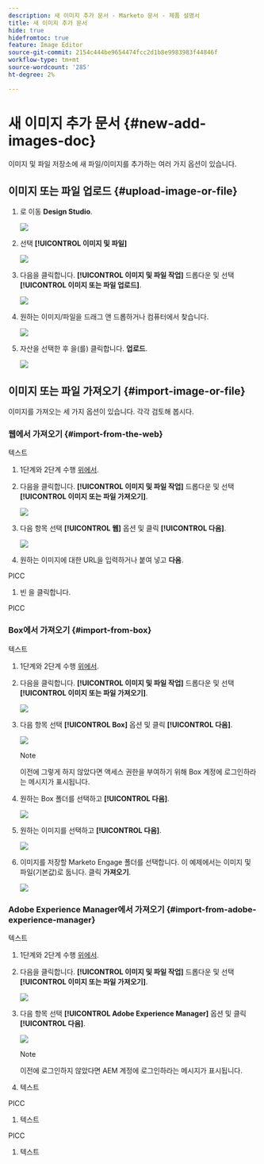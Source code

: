 ```yaml
---
description: 새 이미지 추가 문서 - Marketo 문서 - 제품 설명서
title: 새 이미지 추가 문서
hide: true
hidefromtoc: true
feature: Image Editor
source-git-commit: 2154c444be9654474fcc2d1b8e9983983f44846f
workflow-type: tm+mt
source-wordcount: '285'
ht-degree: 2%

---
```


# 새 이미지 추가 문서 {#new-add-images-doc}

이미지 및 파일 저장소에 새 파일/이미지를 추가하는 여러 가지 옵션이 있습니다.

## 이미지 또는 파일 업로드 {#upload-image-or-file}

1. 로 이동 **Design Studio**.

   ![](assets/add-images-and-files-to-marketo-1.png)

1. 선택 **[!UICONTROL 이미지 및 파일]**

   ![](assets/add-images-and-files-to-marketo-2.png)

1. 다음을 클릭합니다. **[!UICONTROL 이미지 및 파일 작업]** 드롭다운 및 선택 **[!UICONTROL 이미지 또는 파일 업로드]**.

   ![](assets/add-images-and-files-to-marketo-3.png)

1. 원하는 이미지/파일을 드래그 앤 드롭하거나 컴퓨터에서 찾습니다.

   ![](assets/add-images-and-files-to-marketo-4.png)

1. 자산을 선택한 후 을(를) 클릭합니다. **업로드**.

   ![](assets/add-images-and-files-to-marketo-5.png)

## 이미지 또는 파일 가져오기 {#import-image-or-file}

이미지를 가져오는 세 가지 옵션이 있습니다. 각각 검토해 봅시다.

### 웹에서 가져오기 {#import-from-the-web}

텍스트

1. 1단계와 2단계 수행 [위에서](#upload-image-or-file).

1. 다음을 클릭합니다. **[!UICONTROL 이미지 및 파일 작업]** 드롭다운 및 선택 **[!UICONTROL 이미지 또는 파일 가져오기]**.

   ![](assets/add-images-and-files-to-marketo-6.png)

1. 다음 항목 선택 **[!UICONTROL 웹]** 옵션 및 클릭 **[!UICONTROL 다음]**.

   ![](assets/add-images-and-files-to-marketo-7.png)

1. 원하는 이미지에 대한 URL을 입력하거나 붙여 넣고 **다음**.

PICC

1. 빈 을 클릭합니다.

PICC

### Box에서 가져오기 {#import-from-box}

텍스트

1. 1단계와 2단계 수행 [위에서](#upload-image-or-file).

1. 다음을 클릭합니다. **[!UICONTROL 이미지 및 파일 작업]** 드롭다운 및 선택 **[!UICONTROL 이미지 또는 파일 가져오기]**.

   ![](assets/add-images-and-files-to-marketo-10.png)

1. 다음 항목 선택 **[!UICONTROL Box]** 옵션 및 클릭 **[!UICONTROL 다음]**.

   ![](assets/add-images-and-files-to-marketo-11.png)

   >[!NOTE]
   >
   >이전에 그렇게 하지 않았다면 액세스 권한을 부여하기 위해 Box 계정에 로그인하라는 메시지가 표시됩니다.

1. 원하는 Box 폴더를 선택하고 **[!UICONTROL 다음]**.

   ![](assets/add-images-and-files-to-marketo-12.png)

1. 원하는 이미지를 선택하고 **[!UICONTROL 다음]**.

   ![](assets/add-images-and-files-to-marketo-13.png)

1. 이미지를 저장할 Marketo Engage 폴더를 선택합니다. 이 예제에서는 이미지 및 파일(기본값)로 둡니다. 클릭 **가져오기**.

   ![](assets/add-images-and-files-to-marketo-14.png)

### Adobe Experience Manager에서 가져오기 {#import-from-adobe-experience-manager}

텍스트

1. 1단계와 2단계 수행 [위에서](#upload-image-or-file).

1. 다음을 클릭합니다. **[!UICONTROL 이미지 및 파일 작업]** 드롭다운 및 선택 **[!UICONTROL 이미지 또는 파일 가져오기]**.

   ![](assets/add-images-and-files-to-marketo-15.png)

1. 다음 항목 선택 **[!UICONTROL Adobe Experience Manager]** 옵션 및 클릭 **[!UICONTROL 다음]**.

   ![](assets/add-images-and-files-to-marketo-16.png)

   >[!NOTE]
   >
   >이전에 로그인하지 않았다면 AEM 계정에 로그인하라는 메시지가 표시됩니다.

1. 텍스트

PICC

1. 텍스트

PICC

1. 텍스트
